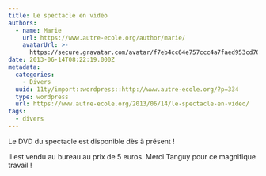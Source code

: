 ```yaml
---
title: Le spectacle en vidéo
authors:
  - name: Marie
    url: https://www.autre-ecole.org/author/marie/
    avatarUrl: >-
      https://secure.gravatar.com/avatar/f7eb4cc64e757ccc4a7faed953cd7065?s=96&d=mm&r=g
date: 2013-06-14T08:22:19.000Z
metadata:
  categories:
    - Divers
  uuid: 11ty/import::wordpress::http://www.autre-ecole.org/?p=334
  type: wordpress
  url: https://www.autre-ecole.org/2013/06/14/le-spectacle-en-video/
tags:
  - divers
---
```

Le DVD du spectacle est disponible dès à présent !

Il est vendu au bureau au prix de 5 euros. Merci Tanguy pour ce magnifique travail !